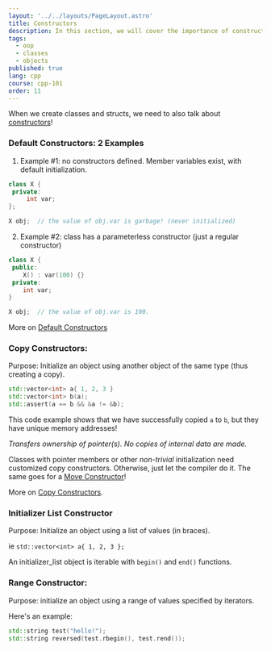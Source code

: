 ```yaml
---
layout: '../../layouts/PageLayout.astro'
title: Constructors
description: In this section, we will cover the importance of constructors!
tags:
  - oop
  - classes
  - objects
published: true
lang: cpp
course: cpp-101
order: 11
---
```

When we create classes and structs, we need to also talk about [constructors](https://www.w3schools.com/cpp/cpp_constructors.asp)!
### Default Constructors: 2 Examples
1. Example #1: no constructors defined. Member variables exist, with default initialization.
```cpp
class X {
 private:
	 int var;
};

X obj;  // the value of obj.var is garbage! (never initialized)
```

2. Example #2: class has a parameterless constructor (just a regular constructor)
```cpp
class X {
 public:
	X() : var(100) {}
 private:
	int var;
}

X obj;  // the value of obj.var is 100.
```

More on  [Default Constructors](https://en.cppreference.com/w/cpp/language/default_constructor)

### Copy Constructors:
Purpose: Initialize an object using another object of the same type (thus creating a copy).
```cpp
std::vector<int> a{ 1, 2, 3 }
std::vector<int> b(a);
std::assert(a == b && &a != &b);
```

This code example shows that we have successfully copied `a` to `b`, but they have unique memory addresses!

_Transfers ownership of pointer(s). No copies of internal data are made._

Classes with pointer members or other _non-trivial_ initialization need customized copy constructors. Otherwise, just let the compiler do it. The same goes for a [Move Constructor](https://en.cppreference.com/w/cpp/language/move_constructor)!

More on [Copy Constructors](https://en.cppreference.com/w/cpp/language/copy_constructor).

### Initializer List Constructor
Purpose: Initialize an object using a list of values (in braces).

ie `std::vector<int> a{ 1, 2, 3 };`

An initializer_list object is iterable with `begin()` and `end()` functions.

### Range Constructor:
Purpose: initialize an object using a range of values specified by iterators.

Here's an example:
```cpp
std::string test("hello!");
std::string reversed(test.rbegin(), test.rend());
```

